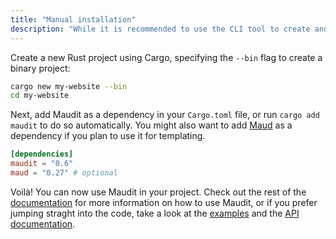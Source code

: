 ```yaml
---
title: "Manual installation"
description: "While it is recommended to use the CLI tool to create and manage Maudit projects, it is also possible to manually install Maudit like any other Rust library."
---
```


Create a new Rust project using Cargo, specifying the `--bin` flag to create a binary project:

```bash
cargo new my-website --bin
cd my-website
```

Next, add Maudit as a dependency in your `Cargo.toml` file, or run `cargo add maudit` to do so automatically. You might also want to add [Maud](https://maud.lambda.xyz/) as a dependency if you plan to use it for templating.

```toml
[dependencies]
maudit = "0.6"
maud = "0.27" # optional
```

Voilà! You can now use Maudit in your project. Check out the rest of the [documentation](/docs) for more information on how to use Maudit, or if you prefer jumping straght into the code, take a look at the [examples](https://github.com/bruits/maudit/tree/main/examples) and the [API documentation](https://docs.rs/maudit).

